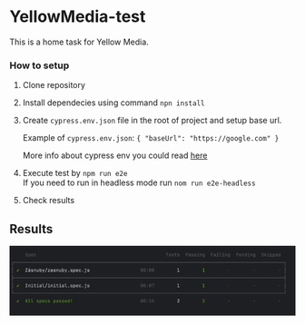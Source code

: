 # YellowMedia-test

This is a home task for Yellow Media.

### How to setup

1. Clone repository
2. Install dependecies using command `npn install`
3. Create `cypress.env.json` file in the root of project and setup base url.

    Example of `cypress.env.json`:
   `
   {
   "baseUrl": "https://google.com"
   }
   `

   More info about cypress env you could read [here](https://docs.cypress.io/guides/guides/environment-variables#Option-2-cypressenvjson)
4. Execute test by `npm run e2e`\
    If you need to run in headless mode run `nom run e2e-headless`
5. Check results

## Results
![img.png](cypress/e2e/test-runs/img.png)


